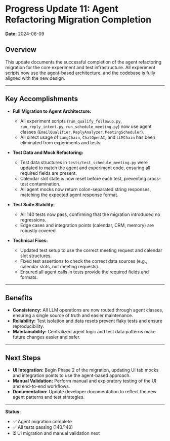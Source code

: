 # Progress Update 11: Agent Refactoring Migration Completion

**Date:** 2024-06-09

## Overview
This update documents the successful completion of the agent refactoring migration for the core experiment and test infrastructure. All experiment scripts now use the agent-based architecture, and the codebase is fully aligned with the new design.

---

## Key Accomplishments

- **Full Migration to Agent Architecture:**
  - All experiment scripts (`run_qualify_followup.py`, `run_reply_intent.py`, `run_schedule_meeting.py`) now use agent classes (`EmailQualifier`, `ReplyAnalyzer`, `MeetingScheduler`).
  - All direct usage of `LangChain`, `ChatOpenAI`, and `LLMChain` has been eliminated from experiments and tests.

- **Test Data and Mock Refactoring:**
  - Test data structures in `tests/test_schedule_meeting.py` were updated to match the agent and experiment code, ensuring all required fields are present.
  - Calendar slot state is now reset before each test, preventing cross-test contamination.
  - All agent mocks now return colon-separated string responses, matching the expected agent response format.

- **Test Suite Stability:**
  - All 140 tests now pass, confirming that the migration introduced no regressions.
  - Edge cases and integration points (calendar, CRM, memory) are robustly covered.

- **Technical Fixes:**
  - Updated test setup to use the correct meeting request and calendar slot structures.
  - Fixed test assertions to check the correct data sources (e.g., calendar slots, not meeting requests).
  - Ensured all agent calls in tests provide the required fields and formats.

---

## Benefits
- **Consistency:** All LLM operations are now routed through agent classes, ensuring a single source of truth and easier maintenance.
- **Reliability:** Test isolation and data resets prevent flaky tests and ensure reproducibility.
- **Maintainability:** Centralized agent logic and test data patterns make future changes easier and safer.

---

## Next Steps
- **UI Integration:** Begin Phase 2 of the migration, updating UI tab mocks and integration points to use the agent-based approach.
- **Manual Validation:** Perform manual and exploratory testing of the UI and end-to-end workflows.
- **Documentation:** Update developer documentation to reflect the new agent patterns and test strategies.

---

**Status:**
- ✅ Agent migration complete
- ✅ All tests passing (140/140)
- ⏳ UI migration and manual validation next
